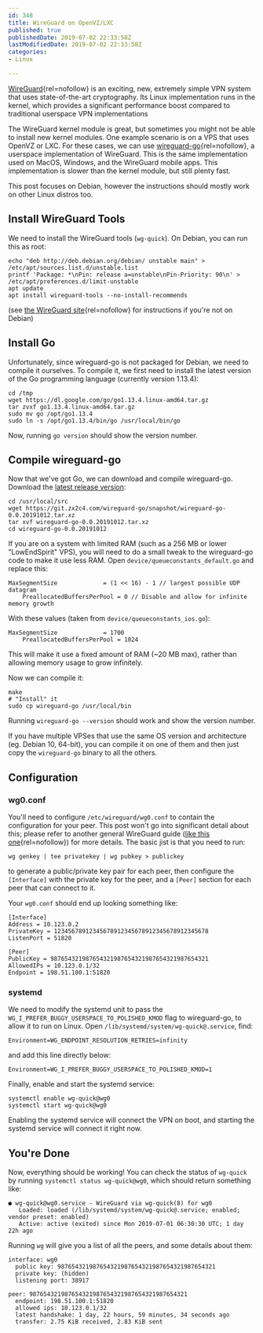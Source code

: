 ```yaml
---
id: 348
title: WireGuard on OpenVZ/LXC
published: true
publishedDate: 2019-07-02 22:33:58Z
lastModifiedDate: 2019-07-02 22:33:58Z
categories:
- Linux

---
```


[WireGuard](https://www.wireguard.com/){rel=nofollow} is an exciting, new, extremely simple VPN system that uses state-of-the-art cryptography. Its Linux implementation runs in the kernel, which provides a significant performance boost compared to traditional userspace VPN implementations

The WireGuard kernel module is great, but sometimes you might not be able to install new kernel modules. One example scenario is on a VPS that uses OpenVZ or LXC. For these cases, we can use [wireguard-go](https://git.zx2c4.com/wireguard-go/about/){rel=nofollow}, a userspace implementation of WireGuard. This is the same implementation used on MacOS, Windows, and the WireGuard mobile apps. This implementation is slower than the kernel module, but still plenty fast.

This post focuses on Debian, however the instructions should mostly work on other Linux distros too.

## Install WireGuard Tools
We need to install the WireGuard tools (`wg-quick`). On Debian, you can run this as root:

```plain
echo "deb http://deb.debian.org/debian/ unstable main" > /etc/apt/sources.list.d/unstable.list
printf 'Package: *\nPin: release a=unstable\nPin-Priority: 90\n' > /etc/apt/preferences.d/limit-unstable
apt update
apt install wireguard-tools --no-install-recommends
```
(see [the WireGuard site](https://www.wireguard.com/install/){rel=nofollow} for instructions if you're not on Debian)

## Install Go
Unfortunately, since wireguard-go is not packaged for Debian, we need to compile it ourselves. To compile it, we first need to install the latest version of the Go programming language (currently version 1.13.4):

```plain
cd /tmp
wget https://dl.google.com/go/go1.13.4.linux-amd64.tar.gz
tar zvxf go1.13.4.linux-amd64.tar.gz
sudo mv go /opt/go1.13.4
sudo ln -s /opt/go1.13.4/bin/go /usr/local/bin/go
```
Now, running `go version` should show the version number.

## Compile wireguard-go
Now that we've got Go, we can download and compile wireguard-go. Download the [latest release version](https://git.zx2c4.com/wireguard-go/refs/tags):

```plain
cd /usr/local/src
wget https://git.zx2c4.com/wireguard-go/snapshot/wireguard-go-0.0.20191012.tar.xz
tar xvf wireguard-go-0.0.20191012.tar.xz
cd wireguard-go-0.0.20191012
```
If you are on a system with limited RAM (such as a 256 MB or lower "LowEndSpirit" VPS), you will need to do a small tweak to the wireguard-go code to make it use less RAM. Open `device/queueconstants_default.go` and replace this:

```plain
MaxSegmentSize             = (1 << 16) - 1 // largest possible UDP datagram
	PreallocatedBuffersPerPool = 0 // Disable and allow for infinite memory growth
```

With these values (taken from `device/queueconstants_ios.go`):

```plain
MaxSegmentSize             = 1700
	PreallocatedBuffersPerPool = 1024
```

This will make it use a fixed amount of RAM (~20 MB max), rather than allowing memory usage to grow infinitely.

Now we can compile it:

```plain
make
# "Install" it
sudo cp wireguard-go /usr/local/bin
```
Running `wireguard-go --version` should work and show the version number.

If you have multiple VPSes that use the same OS version and architecture (eg. Debian 10, 64-bit), you can compile it on one of them and then just copy the `wireguard-go` binary to all the others.

## Configuration
### wg0.conf
You'll need to configure `/etc/wireguard/wg0.conf` to contain the configuration for your peer. This post won't go into significant detail about this; please refer to another general WireGuard guide ([like this one](https://www.stavros.io/posts/how-to-configure-wireguard/){rel=nofollow}) for more details. The basic jist is that you need to run:

```plain
wg genkey | tee privatekey | wg pubkey > publickey
```
to generate a public/private key pair for each peer, then configure the `[Interface]` with the private key for the peer, and a `[Peer]` section for each peer that can connect to it.

Your `wg0.conf` should end up looking something like:

```plain
[Interface]
Address = 10.123.0.2
PrivateKey = 12345678912345678912345678912345678912345678
ListenPort = 51820

[Peer]
PublicKey = 987654321987654321987654321987654321987654321
AllowedIPs = 10.123.0.1/32
Endpoint = 198.51.100.1:51820
```

### systemd
We need to modify the systemd unit to pass the `WG_I_PREFER_BUGGY_USERSPACE_TO_POLISHED_KMOD` flag to wireguard-go, to allow it to run on Linux. Open `/lib/systemd/system/wg-quick@.service`, find:

```plain
Environment=WG_ENDPOINT_RESOLUTION_RETRIES=infinity
```
and add this line directly below:

```plain
Environment=WG_I_PREFER_BUGGY_USERSPACE_TO_POLISHED_KMOD=1
```

Finally, enable and start the systemd service:

```plain
systemctl enable wg-quick@wg0
systemctl start wg-quick@wg0
```
Enabling the systemd service will connect the VPN on boot, and starting the systemd service will connect it right now.

## You're Done
Now, everything should be working! You can check the status of `wg-quick` by running `systemctl status wg-quick@wg0`, which should return something like:

```plain
● wg-quick@wg0.service - WireGuard via wg-quick(8) for wg0
   Loaded: loaded (/lib/systemd/system/wg-quick@.service; enabled; vendor preset: enabled)
   Active: active (exited) since Mon 2019-07-01 06:30:30 UTC; 1 day 22h ago
```
Running `wg` will give you a list of all the peers, and some details about them:

```plain
interface: wg0
  public key: 987654321987654321987654321987654321987654321
  private key: (hidden)
  listening port: 38917

peer: 987654321987654321987654321987654321987654321
  endpoint: 198.51.100.1:51820
  allowed ips: 10.123.0.1/32
  latest handshake: 1 day, 22 hours, 59 minutes, 34 seconds ago
  transfer: 2.75 KiB received, 2.83 KiB sent
```